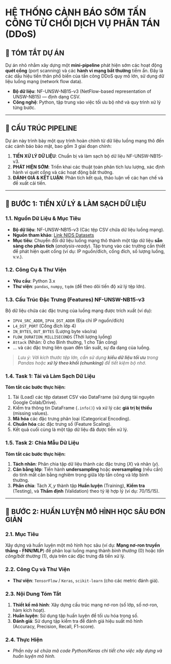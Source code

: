 # HỆ THỐNG CẢNH BÁO SỚM TẤN CÔNG TỪ CHỐI DỊCH VỤ PHÂN TÁN (DDoS)

## 🚀 TÓM TẮT DỰ ÁN

Dự án nhỏ nhằm xây dựng một **mini-pipeline** phát hiện sớm các hoạt động **quét cổng** (port scanning) và các **hành vi mạng bất thường** tiềm ẩn. Đây là các dấu hiệu tiền thân phổ biến của tấn công DDoS quy mô lớn, sử dụng dữ liệu luồng mạng (network flow data).

* **Bộ dữ liệu**: NF-UNSW-NB15-v3 (NetFlow-based representation of UNSW-NB15) — định dạng CSV.
* **Công nghệ**: Python, tập trung vào việc tối ưu bộ nhớ và quy trình xử lý từng bước.

---

## 🧬 CẤU TRÚC PIPELINE

Dự án này trình bày một quy trình hoàn chỉnh từ dữ liệu luồng mạng thô đến các cảnh báo bảo mật, bao gồm 3 giai đoạn chính:

1.  **TIỀN XỬ LÝ DỮ LIỆU**: Chuẩn bị và làm sạch bộ dữ liệu NF-UNSW-NB15-v3.
2.  **PHÁT HIỆN SỚM**: Triển khai các thuật toán phân tích lưu lượng, xác định hành vi quét cổng và các hoạt động bất thường.
3.  **ĐÁNH GIÁ & KẾT LUẬN**: Phân tích kết quả, thảo luận về các hạn chế và đề xuất cải tiến.

---

## 🧹 BƯỚC 1: TIỀN XỬ LÝ & LÀM SẠCH DỮ LIỆU

### 1.1. Nguồn Dữ Liệu & Mục Tiêu

* **Bộ dữ liệu**: NF-UNSW-NB15-v3 (Các tệp CSV chứa dữ liệu luồng mạng).
* **Nguồn tham khảo**: [Link NIDS Datasets](https://staff.itee.uq.edu.au/marius/NIDS_datasets/)
* **Mục tiêu**: Chuyển đổi dữ liệu luồng mạng thô thành một tập dữ liệu **sẵn sàng cho phân tích** (*analysis-ready*). Tập trung vào các trường cần thiết để phát hiện quét cổng (ví dụ: IP nguồn/đích, cổng đích, số lượng luồng, v.v.).

### 1.2. Công Cụ & Thư Viện

* **Yêu cầu**: Python 3.x
* **Thư viện**: `pandas`, `numpy`, `tqdm` (để theo dõi tiến độ xử lý tệp lớn).

### 1.3. Cấu Trúc Đặc Trưng (Features) NF-UNSW-NB15-v3

Bộ dữ liệu chứa các đặc trưng của luồng mạng được trích xuất (ví dụ):

* `IPV4_SRC_ADDR`, `IPV4_DST_ADDR` (Địa chỉ IP nguồn/đích)
* `L4_DST_PORT` (Cổng đích lớp 4)
* `IN_BYTES`, `OUT_BYTES` (Lượng byte vào/ra)
* `FLOW_DURATION_MILLISECONDS` (Thời lượng luồng)
* `Attack` (Nhãn: 0 cho Bình thường, 1 cho Tấn công)
* ... và các đặc trưng liên quan đến tần suất, sự đa dạng của luồng.

> *Lưu ý: Với kích thước tệp lớn, cần sử dụng **kiểu dữ liệu tối ưu** trong Pandas hoặc **xử lý theo khối (chunking)** để tiết kiệm bộ nhớ.*

### 1.4. Task 1: Tải và Làm Sạch Dữ Liệu

**Tóm tắt các bước thực hiện:**
1.  Tải (Load) các tệp dataset CSV vào DataFrame (sử dụng tài nguyên Google Colab/Drive).
2.  Kiểm tra thông tin DataFrame (`.info()`) và xử lý các **giá trị bị thiếu** (missing values).
3.  **Mã hóa** các đặc trưng phân loại (Categorical Encoding).
4.  **Chuẩn hóa** các đặc trưng số (Feature Scaling).
5.  Kết quả cuối cùng là một tập dữ liệu đã được tiền xử lý.

### 1.5. Task 2: Chia Mẫu Dữ Liệu

**Tóm tắt các bước thực hiện:**
1.  **Tách nhãn**: Phân chia tập dữ liệu thành các đặc trưng ($X$) và nhãn ($y$).
2.  **Cân bằng lớp**: Tiến hành **undersampling** hoặc **oversampling** (nếu cần) do tính mất cân bằng nghiêm trọng giữa lớp tấn công và lớp bình thường.
3.  **Phân chia**: Tách $X, y$ thành tập **Huấn luyện** (Training), **Kiểm tra** (Testing), và **Thẩm định** (Validation) theo tỷ lệ hợp lý (ví dụ: 70/15/15).

---

## 🧠 BƯỚC 2: HUẤN LUYỆN MÔ HÌNH HỌC SÂU ĐƠN GIẢN

### 2.1. Mục Tiêu

Xây dựng và huấn luyện một mô hình học sâu (ví dụ: **Mạng nơ-ron truyền thẳng - FNN/MLP**) để phân loại luồng mạng thành *bình thường* (0) hoặc *tấn công/bất thường* (1), dựa trên các đặc trưng đã tiền xử lý.

### 2.2. Công Cụ và Thư Viện

* **Thư viện**: `TensorFlow` / `Keras`, `scikit-learn` (cho các metric đánh giá).

### 2.3. Nội Dung Tóm Tắt

1.  **Thiết kế mô hình**: Xây dựng cấu trúc mạng nơ-ron (số lớp, số nơ-ron, hàm kích hoạt).
2.  **Huấn luyện**: Sử dụng tập huấn luyện để tối ưu hóa trọng số.
3.  **Đánh giá**: Sử dụng tập kiểm tra để đánh giá hiệu suất mô hình (Accuracy, Precision, Recall, F1-score).

### 2.4. Thực Hiện
* *Phần này sẽ chứa mã code Python/Keras chi tiết cho việc xây dựng và huấn luyện mô hình.*
